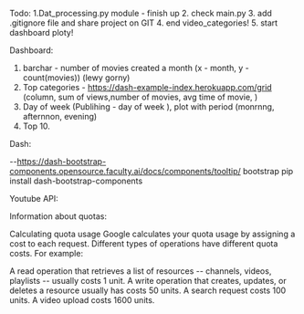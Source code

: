 Todo: 
1.Dat_processing.py module - finish up 
2. check main.py
3. add .gitignore file and share project on GIT
4. end video_categories! 
5. start dashboard ploty! 


Dashboard: 

1. barchar - number of movies created a month (x - month, y - count(movies)) (lewy gorny)
2. Top categories - https://dash-example-index.herokuapp.com/grid (column, sum of views,number of movies, avg time of movie, )
3. Day of week (Publihing - day of week ), plot with period (monrnng, afternnon, evening)
4. Top 10.

Dash: 

--https://dash-bootstrap-components.opensource.faculty.ai/docs/components/tooltip/ bootstrap
pip install dash-bootstrap-components



Youtube API: 

Information about quotas: 

Calculating quota usage
Google calculates your quota usage by assigning a cost to each request. Different types of operations have different quota costs. For example:

A read operation that retrieves a list of resources -- channels, videos, playlists -- usually costs 1 unit.
A write operation that creates, updates, or deletes a resource usually has costs 50 units.
A search request costs 100 units.
A video upload costs 1600 units.